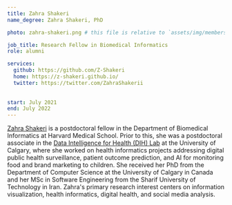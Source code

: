 ```yaml
---
title: Zahra Shakeri
name_degree: Zahra Shakeri, PhD

photo: zahra-shakeri.png # this file is relative to `assets/img/members/`

job_title: Research Fellow in Biomedical Informatics
role: alumni

services:
  github: https://github.com/Z-Shakeri
  home: https://z-shakeri.github.io/
  twitter: https://twitter.com/ZahraShakerii
  
  
start: July 2021
end: July 2022
---
```

[Zahra Shakeri](https://z-shakeri.github.io/) is a postdoctoral fellow in the Department of Biomedical Informatics at Harvard Medical School. Prior to this, she was a postdoctoral associate in the [Data Intelligence for Health (DIH) Lab](https://cumming.ucalgary.ca/lab/dih/dih) at the University of Calgary, where she worked on health informatics projects addressing digital public health surveillance, patient outcome prediction, and AI for monitoring food and brand marketing to children. She received her PhD from the Department of Computer Science at the University of Calgary in Canada and her MSc in Software Engineering from the Sharif University of Technology in Iran. Zahra's primary research interest centers on information visualization, health informatics, digital health, and social media analysis.
